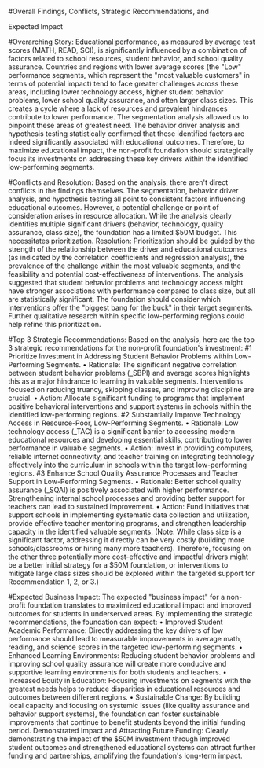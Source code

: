 #Overall Findings, Conflicts, Strategic Recommendations, and 

Expected Impact

#Overarching Story:
Educational performance, as measured by average test scores (MATH, READ, SCI), is significantly influenced by a combination of factors related to school resources, student behavior, and school quality assurance. Countries and regions with lower average scores (the "Low" performance segments, which represent the "most valuable customers" in terms of potential impact) tend to face greater challenges across these areas, including lower technology access, higher student behavior problems, lower school quality assurance, and often larger class sizes. This creates a cycle where a lack of resources and prevalent hindrances contribute to lower performance.
The segmentation analysis allowed us to pinpoint these areas of greatest need. The behavior driver analysis and hypothesis testing statistically confirmed that these identified factors are indeed significantly associated with educational outcomes. Therefore, to maximize educational impact, the non-profit foundation should strategically focus its investments on addressing these key drivers within the identified low-performing segments.

#Conflicts and Resolution:
Based on the analysis, there aren't direct conflicts in the findings themselves. The segmentation, behavior driver analysis, and hypothesis testing all point to consistent factors influencing educational outcomes.
However, a potential challenge or point of consideration arises in resource allocation. While the analysis clearly identifies multiple significant drivers (behavior, technology, quality assurance, class size), the foundation has a limited $50M budget. This necessitates prioritization.
Resolution: Prioritization should be guided by the strength of the relationship between the driver and educational outcomes (as indicated by the correlation coefficients and regression analysis), the prevalence of the challenge within the most valuable segments, and the feasibility and potential cost-effectiveness of interventions. The analysis suggested that student behavior problems and technology access might have stronger associations with performance compared to class size, but all are statistically significant. The foundation should consider which interventions offer the "biggest bang for the buck" in their target segments. Further qualitative research within specific low-performing regions could help refine this prioritization.

#Top 3 Strategic Recommendations:
Based on the analysis, here are the top 3 strategic recommendations for the non-profit foundation's investment:
#1 Prioritize Investment in Addressing Student Behavior Problems within Low-Performing Segments.
•	Rationale: The significant negative correlation between student behavior problems (_SBPI) and average scores highlights this as a major hindrance to learning in valuable segments. Interventions focused on reducing truancy, skipping classes, and improving discipline are crucial.
•	Action: Allocate significant funding to programs that implement positive behavioral interventions and support systems in schools within the identified low-performing regions.
#2 Substantially Improve Technology Access in Resource-Poor, Low-Performing Segments.
•	Rationale: Low technology access (_TAC) is a significant barrier to accessing modern educational resources and developing essential skills, contributing to lower performance in valuable segments.
•	Action: Invest in providing computers, reliable internet connectivity, and teacher training on integrating technology effectively into the curriculum in schools within the target low-performing regions.
#3 Enhance School Quality Assurance Processes and Teacher Support in Low-Performing Segments.
•	Rationale: Better school quality assurance (_SQAI) is positively associated with higher performance. Strengthening internal school processes and providing better support for teachers can lead to sustained improvement.
•	Action: Fund initiatives that support schools in implementing systematic data collection and utilization, provide effective teacher mentoring programs, and strengthen leadership capacity in the identified valuable segments.
(Note: While class size is a significant factor, addressing it directly can be very costly (building more schools/classrooms or hiring many more teachers). Therefore, focusing on the other three potentially more cost-effective and impactful drivers might be a better initial strategy for a $50M foundation, or interventions to mitigate large class sizes should be explored within the targeted support for Recommendation 1, 2, or 3.)

#Expected Business Impact:
The expected "business impact" for a non-profit foundation translates to maximized educational impact and improved outcomes for students in underserved areas. By implementing the strategic recommendations, the foundation can expect:
•	Improved Student Academic Performance: Directly addressing the key drivers of low performance should lead to measurable improvements in average math, reading, and science scores in the targeted low-performing segments.
•	Enhanced Learning Environments: Reducing student behavior problems and improving school quality assurance will create more conducive and supportive learning environments for both students and teachers.
•	Increased Equity in Education: Focusing investments on segments with the greatest needs helps to reduce disparities in educational resources and outcomes between different regions.
•	Sustainable Change: By building local capacity and focusing on systemic issues (like quality assurance and behavior support systems), the foundation can foster sustainable improvements that continue to benefit students beyond the initial funding period.
Demonstrated Impact and Attracting Future Funding: Clearly demonstrating the impact of the $50M investment through improved student outcomes and strengthened educational systems can attract further funding and partnerships, amplifying the foundation's long-term impact.

